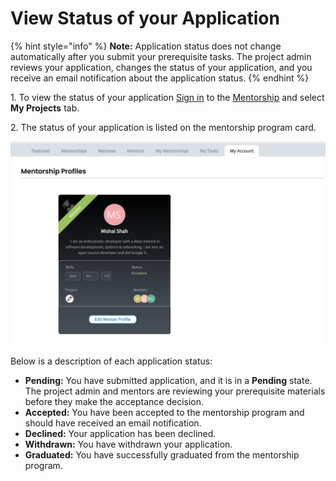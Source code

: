 # View Status of your Application

{% hint style="info" %}
**Note:** Application status does not change automatically after you submit your prerequisite tasks. The project admin reviews your application, changes the status of your application, and you receive an email notification about the application status.
{% endhint %}

1\. To view the status of your application [Sign in](../../sso/sign-in/) to the [Mentorship](https://mentorship.lfx.linuxfoundation.org) and select **My Projects** tab.

2\. The status of your application is listed on the mentorship program card.

![](<../../.gitbook/assets/Mentorship Profile.png>)

Below is a description of each application status:

* **Pending:** You have submitted application, and it is in a **Pending** state. The project admin and mentors are reviewing your prerequisite materials before they make the acceptance decision.
* **Accepted:** You have been accepted to the mentorship program and should have received an email notification.
* **Declined:** Your application has been declined.
* **Withdrawn:** You have withdrawn your application.
* **Graduated:** You have successfully graduated from the mentorship program.
